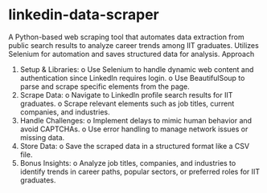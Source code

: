 # linkedin-data-scraper
A Python-based web scraping tool that automates data extraction from public search results to analyze career trends among IIT graduates. Utilizes Selenium for automation and saves structured data for analysis.
Approach
  1. Setup & Libraries:
    o Use Selenium to handle dynamic web content and authentication since
  LinkedIn requires login.
    o Use BeautifulSoup to parse and scrape specific elements from the page.
  2. Scrape Data:
    o Navigate to LinkedIn profile search results for IIT graduates.
    o Scrape relevant elements such as job titles, current companies, and
  industries.
  3. Handle Challenges:
    o Implement delays to mimic human behavior and avoid CAPTCHAs.
    o Use error handling to manage network issues or missing data.
  4. Store Data:
    o Save the scraped data in a structured format like a CSV file.
  5. Bonus Insights:
    o Analyze job titles, companies, and industries to identify trends in career
      paths, popular sectors, or preferred roles for IIT graduates.
